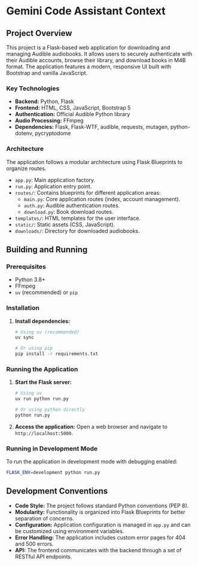 # Gemini Code Assistant Context

## Project Overview

This project is a Flask-based web application for downloading and managing Audible audiobooks. It allows users to securely authenticate with their Audible accounts, browse their library, and download books in M4B format. The application features a modern, responsive UI built with Bootstrap and vanilla JavaScript.

### Key Technologies

*   **Backend:** Python, Flask
*   **Frontend:** HTML, CSS, JavaScript, Bootstrap 5
*   **Authentication:** Official Audible Python library
*   **Audio Processing:** FFmpeg
*   **Dependencies:** Flask, Flask-WTF, audible, requests, mutagen, python-dotenv, pycryptodome

### Architecture

The application follows a modular architecture using Flask Blueprints to organize routes.

*   `app.py`: Main application factory.
*   `run.py`: Application entry point.
*   `routes/`: Contains blueprints for different application areas:
    *   `main.py`: Core application routes (index, account management).
    *   `auth.py`: Audible authentication routes.
    *   `download.py`: Book download routes.
*   `templates/`: HTML templates for the user interface.
*   `static/`: Static assets (CSS, JavaScript).
*   `downloads/`: Directory for downloaded audiobooks.

## Building and Running

### Prerequisites

*   Python 3.8+
*   FFmpeg
*   `uv` (recommended) or `pip`

### Installation

1.  **Install dependencies:**
    ```bash
    # Using uv (recommended)
    uv sync

    # Or using pip
    pip install -r requirements.txt
    ```

### Running the Application

1.  **Start the Flask server:**
    ```bash
    # Using uv
    uv run python run.py

    # Or using python directly
    python run.py
    ```
2.  **Access the application:**
    Open a web browser and navigate to `http://localhost:5000`.

### Running in Development Mode

To run the application in development mode with debugging enabled:

```bash
FLASK_ENV=development python run.py
```

## Development Conventions

*   **Code Style:** The project follows standard Python conventions (PEP 8).
*   **Modularity:** Functionality is organized into Flask Blueprints for better separation of concerns.
*   **Configuration:** Application configuration is managed in `app.py` and can be customized using environment variables.
*   **Error Handling:** The application includes custom error pages for 404 and 500 errors.
*   **API:** The frontend communicates with the backend through a set of RESTful API endpoints.
